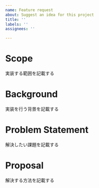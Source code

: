 ```yaml
---
name: Feature request
about: Suggest an idea for this project
title: ''
labels: ''
assignees: ''

---
```


# Scope
実装する範囲を記載する

# Background
実装を行う背景を記載する

# Problem Statement
解決したい課題を記載する

# Proposal
解決する方法を記載する
